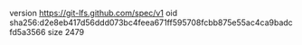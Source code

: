 version https://git-lfs.github.com/spec/v1
oid sha256:d2e8eb417d56ddd073bc4feea671ff595708fcbb875e55ac4ca9badcfd5a3566
size 2479

